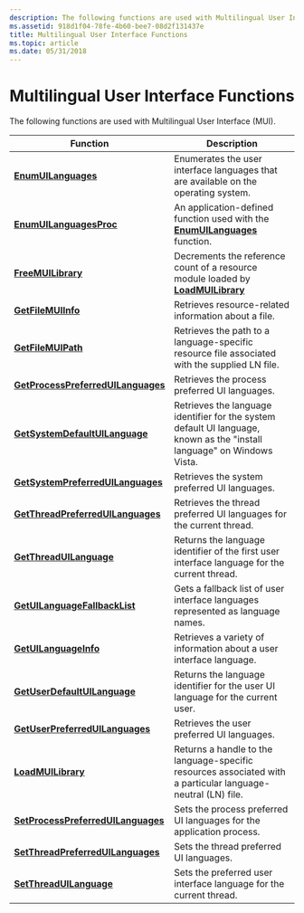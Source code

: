 ```yaml
---
description: The following functions are used with Multilingual User Interface (MUI).
ms.assetid: 918d1f04-78fe-4b60-bee7-08d2f131437e
title: Multilingual User Interface Functions
ms.topic: article
ms.date: 05/31/2018
---
```


# Multilingual User Interface Functions

The following functions are used with Multilingual User Interface (MUI).



| Function                                                                 | Description                                                                                                             |
|--------------------------------------------------------------------------|-------------------------------------------------------------------------------------------------------------------------|
| [**EnumUILanguages**](/windows/desktop/api/Winnls/nf-winnls-enumuilanguagesa)                               | Enumerates the user interface languages that are available on the operating system.                                     |
| [**EnumUILanguagesProc**](/windows/win32/api/winnls/nc-winnls-uilanguage_enumproca)                       | An application-defined function used with the [**EnumUILanguages**](/windows/desktop/api/Winnls/nf-winnls-enumuilanguagesa) function.                      |
| [**FreeMUILibrary**](/windows/desktop/api/Muiload/nf-muiload-freemuilibrary)                                 | Decrements the reference count of a resource module loaded by [**LoadMUILibrary**](/windows/desktop/api/Muiload/nf-muiload-loadmuilibrarya)                  |
| [**GetFileMUIInfo**](/windows/desktop/api/Winnls/nf-winnls-getfilemuiinfo)                                 | Retrieves resource-related information about a file.                                                                    |
| [**GetFileMUIPath**](/windows/desktop/api/Winnls/nf-winnls-getfilemuipath)                                 | Retrieves the path to a language-specific resource file associated with the supplied LN file.                           |
| [**GetProcessPreferredUILanguages**](/windows/desktop/api/Winnls/nf-winnls-getprocesspreferreduilanguages) | Retrieves the process preferred UI languages.                                                                           |
| [**GetSystemDefaultUILanguage**](/windows/desktop/api/Winnls/nf-winnls-getsystemdefaultuilanguage)         | Retrieves the language identifier for the system default UI language, known as the "install language" on Windows Vista. |
| [**GetSystemPreferredUILanguages**](/windows/desktop/api/Winnls/nf-winnls-getsystempreferreduilanguages)   | Retrieves the system preferred UI languages.                                                                            |
| [**GetThreadPreferredUILanguages**](/windows/desktop/api/Winnls/nf-winnls-getthreadpreferreduilanguages)   | Retrieves the thread preferred UI languages for the current thread.                                                     |
| [**GetThreadUILanguage**](/windows/desktop/api/Winnls/nf-winnls-getthreaduilanguage)                       | Returns the language identifier of the first user interface language for the current thread.                            |
| [**GetUILanguageFallbackList**](/windows/desktop/api/Muiload/nf-muiload-getuilanguagefallbacklist)           | Gets a fallback list of user interface languages represented as language names.                                         |
| [**GetUILanguageInfo**](/windows/desktop/api/Winnls/nf-winnls-getuilanguageinfo)                           | Retrieves a variety of information about a user interface language.                                                     |
| [**GetUserDefaultUILanguage**](/windows/desktop/api/Winnls/nf-winnls-getuserdefaultuilanguage)             | Returns the language identifier for the user UI language for the current user.                                          |
| [**GetUserPreferredUILanguages**](/windows/desktop/api/Winnls/nf-winnls-getuserpreferreduilanguages)       | Retrieves the user preferred UI languages.                                                                              |
| [**LoadMUILibrary**](/windows/desktop/api/Muiload/nf-muiload-loadmuilibrarya)                                 | Returns a handle to the language-specific resources associated with a particular language-neutral (LN) file.            |
| [**SetProcessPreferredUILanguages**](/windows/desktop/api/Winnls/nf-winnls-setprocesspreferreduilanguages) | Sets the process preferred UI languages for the application process.                                                    |
| [**SetThreadPreferredUILanguages**](/windows/desktop/api/Winnls/nf-winnls-setthreadpreferreduilanguages)   | Sets the thread preferred UI languages.                                                                                 |
| [**SetThreadUILanguage**](/windows/desktop/api/Winnls/nf-winnls-setthreaduilanguage)                       | Sets the preferred user interface language for the current thread.                                                      |



 

 

 
